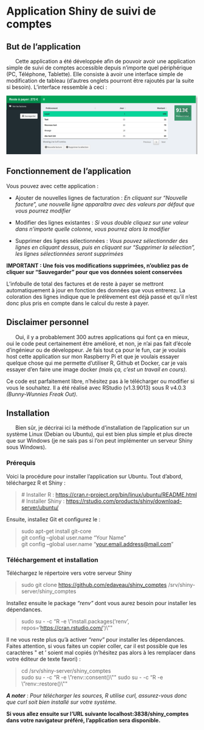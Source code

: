 Application Shiny de suivi de comptes
================

## But de l’application

      Cette application a été développée afin de pouvoir avoir une
application simple de suivi de comptes accessible depuis n’importe quel
périphérique (PC, Téléphone, Tablette). Elle consiste à avoir une
interface simple de modification de tableau (d’autres onglets pourront
être rajoutés par la suite si besoin). L’interface ressemble à ceci :

![screen\_shiny\_app](www/screen_shiny_1.png)

## Fonctionnement de l’application

Vous pouvez avec cette application :

  - Ajouter de nouvelles lignes de facturation : *En cliquant sur
    “Nouvelle facture”, une nouvelle ligne apparaîtra avec des valeurs
    par défaut que vous pourrez modifier*

  - Modifier des lignes existantes : *Si vous double cliquez sur une
    valeur dans n’importe quelle colonne, vous pourrez alors la
    modifier*

  - Supprimer des lignes sélectionnées : *Vous pouvez sélectionnder des
    lignes en cliquant dessus, puis en cliquant sur “Supprimer la
    sélection”, les lignes sélectionnées seront supprimées*

**IMPORTANT : Une fois vos modifications supprimées, n’oubliez pas de
cliquer sur “Sauvegarder” pour que vos données soient conservées**

L’infobulle de total des factures et de reste à payer se mettront
automatiquement à jour en fonction des données que vous entrerez. La
coloration des lignes indique que le prélèvement est déjà passé et qu’il
n’est donc plus pris en compte dans le calcul du reste à payer.

## Disclaimer personnel

      Oui, il y a probablement 300 autres applications qui font ça en
mieux, oui le code peut certainement être amélioré, et non, je n’ai pas
fait d’école d’ingénieur ou de développeur. Je fais tout ça pour le fun,
car je voulais host cette application sur mon Raspberry Pi et que je
voulais essayer quelque chose qui me permette d’utiliser R, Github et
Docker, car je vais essayer d’en faire une image docker *(mais ça, c’est
un travail en cours)*.

Ce code est parfaitement libre, n’hésitez pas à le télécharger ou
modifier si vous le souhaitez. Il a été réalisé avec RStudio (v1.3.9013)
sous R v4.0.3 *(Bunny-Wunnies Freak Out)*.

## Installation

      Bien sûr, je décrirai ici la méthode d’installation de
l’application sur un système Linux (Debian ou Ubuntu), qui est bien
plus simple et plus directe que sur Windows (je ne sais pas si l’on peut
implémenter un serveur Shiny sous Windows).

### Prérequis

Voici la procédure pour installer l’application sur Ubuntu. Tout
d’abord, téléchargez R et Shiny :

> \# Installer R :
> <https://cran.r-project.org/bin/linux/ubuntu/README.html> <br> \#
> Installer Shiny :
> <https://rstudio.com/products/shiny/download-server/ubuntu/>

Ensuite, installez Git et configurez le :

> sudo apt-get install git-core <br> git config –global user.name “Your
> Name” <br> git config –global user.name
> “<your.email.address@mail.com>”

### Téléchargement et installation

Téléchargez le répertoire vers votre serveur Shiny

> sudo git clone <https://github.com/edaveau/shiny_comptes>
> /srv/shiny-server/shiny\_comptes

Installez ensuite le package *“renv”* dont vous aurez besoin pour
installer les dépendances.

> sudo su - -c “R -e \\”install.packages(‘renv’,
> repos=‘<https://cran.rstudio.com/>’)\\""

Il ne vous reste plus qu’à activer *“renv”* pour installer les
dépendances. Faites attention, si vous faites un copier coller, car il
est possible que les caractères " et ’ soient mal copiés (n’hésitez pas
alors à les remplacer dans votre éditeur de texte favori) :

> cd /srv/shiny-server/shiny\_comptes <br> sudo su - -c “R -e
> \\”renv::consent()\\"" sudo su - -c “R -e \\”renv::restore()\\""

***A noter*** : *Pour télécharger les sources, R utilise curl,
assurez-vous donc que curl soit bien installé sur votre système.*

**Si vous allez ensuite sur l’URL suivante localhost:3838/shiny\_comptes
dans votre navigateur préféré, l’application sera disponible.**
